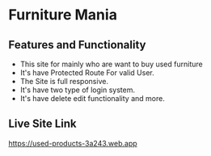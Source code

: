 

# Furniture Mania




## Features and Functionality

- This site for mainly who are want to buy used furniture
- It's have Protected Route For valid User.
- The Site is full responsive.
- It's have two type of login system.
- It's  have delete edit functionality and more.




## Live Site Link

https://used-products-3a243.web.app
